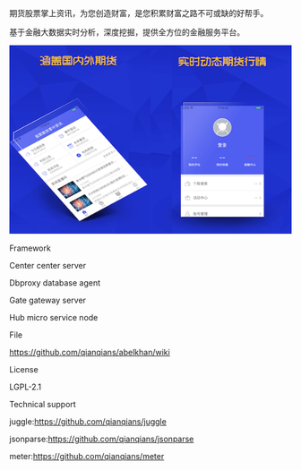 期货股票掌上资讯，为您创造财富，是您积累财富之路不可或缺的好帮手。

基于金融大数据实时分析，深度挖掘，提供全方位的金融服务平台。

![image](https://github.com/qihuotools/stock_app/blob/master/stock_info.png)

Framework

Center center server

Dbproxy database agent

Gate gateway server

Hub micro service node

File

https://github.com/qianqians/abelkhan/wiki

License

LGPL-2.1

Technical support

juggle:https://github.com/qianqians/juggle

jsonparse:https://github.com/qianqians/jsonparse

meter:https://github.com/qianqians/meter
